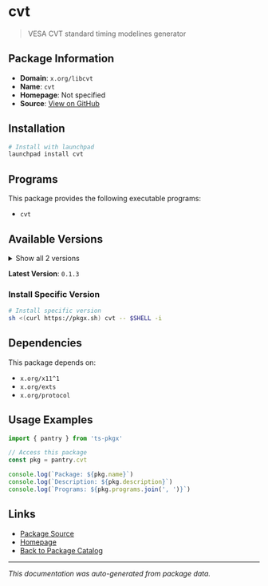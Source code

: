 # cvt

> VESA CVT standard timing modelines generator

## Package Information

- **Domain**: `x.org/libcvt`
- **Name**: `cvt`
- **Homepage**: Not specified
- **Source**: [View on GitHub](https://github.com/pkgxdev/pantry/tree/main/projects/x.org/libcvt/package.yml)

## Installation

```bash
# Install with launchpad
launchpad install cvt
```

## Programs

This package provides the following executable programs:

- `cvt`

## Available Versions

<details>
<summary>Show all 2 versions</summary>

- `0.1.3`, `0.1.2`

</details>

**Latest Version**: `0.1.3`

### Install Specific Version

```bash
# Install specific version
sh <(curl https://pkgx.sh) cvt -- $SHELL -i
```

## Dependencies

This package depends on:

- `x.org/x11^1`
- `x.org/exts`
- `x.org/protocol`

## Usage Examples

```typescript
import { pantry } from 'ts-pkgx'

// Access this package
const pkg = pantry.cvt

console.log(`Package: ${pkg.name}`)
console.log(`Description: ${pkg.description}`)
console.log(`Programs: ${pkg.programs.join(', ')}`)
```

## Links

- [Package Source](https://github.com/pkgxdev/pantry/tree/main/projects/x.org/libcvt/package.yml)
- [Homepage](#)
- [Back to Package Catalog](../../package-catalog.md)

---

*This documentation was auto-generated from package data.*
